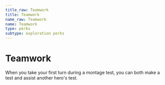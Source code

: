 ```yaml
---
title_raw: Teamwork
title: Teamwork
name_raw: Teamwork
name: Teamwork
type: perks
subtype: exploration perks
---
```


# Teamwork

When you take your first turn during a montage test, you can both make a test and assist another hero's test.
